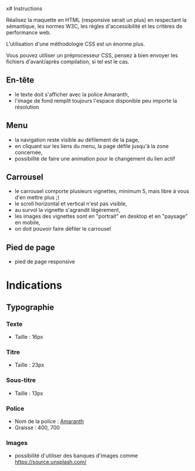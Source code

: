 x# Instructions

Réalisez la maquette en HTML (responsive serait un plus) en respectant la sémantique, les normes W3C, les règles d'accessibilité et les critères de performance web.

L'utilisation d'une méthodologie CSS est un énorme plus.

Vous pouvez utiliser un préprocesseur CSS, pensez à bien envoyer les fichiers d'avant/après compilation, si tel est le cas.

## En-tête

- le texte doit s'afficher avec la police Amaranth,
- l'image de fond remplit toujours l'espace disponible peu importe la résolution

## Menu

- la navigation reste visible au défilement de la page,
- en cliquant sur les liens du menu, la page défile jusqu'à la zone concernée,
- possibilité de faire une animation pour le changement du lien actif

## Carrousel

- le carrousel comporte plusieurs vignettes, minimum 5, mais libre à vous d'en mettre plus ;)
- le scroll horizontal et vertical n'est pas visible,
- au survol la vignette s'agrandit légèrement,
- les images des vignettes sont en "portrait" en desktop et en "paysage" en mobile,
- on doit pouvoir faire défiler le carrousel

## Pied de page

- pied de page responsive


# Indications

## Typographie

### Texte

- Taille : 16px

### Titre

- Taille : 23px

### Sous-titre

- Taille : 13px

### Police

- Nom de la police : [Amaranth](https://fonts.google.com/specimen/Amaranth)
- Graisse : 400, 700

### Images

- possibilité d'utiliser des banques d'images comme https://source.unsplash.com/
